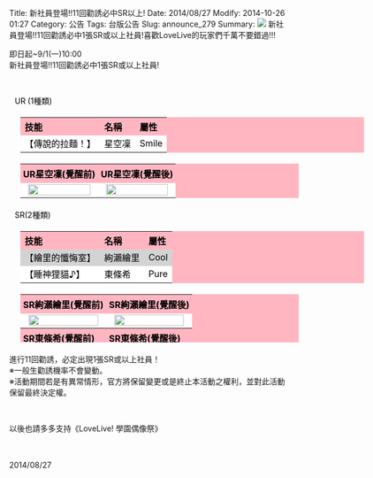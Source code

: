 Title: 新社員登場!!11回勸誘必中SR以上!
Date: 2014/08/27
Modify: 2014-10-26 01:27
Category: 公告
Tags: 台版公告
Slug: announce_279
Summary: <img src="http://seudo.github.io/llsif_tw/images/s7_web_1.png"> 新社員登場!!11回勸誘必中1張SR或以上社員!喜歡LoveLive的玩家們千萬不要錯過!!!

<div class="content_news">
<div class="note">
<p>即日起~9/1(一)10:00<br />
新社員登場!!11回勸誘必中1張SR或以上社員!</p>
<br />
<p><span style="color:black; padding-left:10px;">UR (1種類)</span></p>
<table id="table2" style="width: 622px; color: black; background: none repeat scroll 0% 0% lightpink; text-align: left; margin: 20px;">
<tbody>
<tr>
<th>技能</th>
<th>名稱</th>
<th>屬性</th>
</tr>
<tr style="background-color: white;">
<td style="height: 17px;">【傳說的拉麵！】</td>
<td>星空凜</td>
<td>Smile</td>
</tr>
</tbody>
</table>
<table width="70%" id="table2" style=" color: black; background: none repeat scroll 0% 0% lightpink; text-align: left; margin: 20px; ">
<tr>
<th width="50%" style="padding:5px;">UR星空凜(覺醒前)</th>
<th width="50%" style="padding:5px;">UR星空凜(覺醒後)</th>
</tr>
<tr>
<td width="50%" align="center" bgcolor="#FFFFFF"><img src="http://seudo.github.io/llsif_tw/images/S7_Rin_1.JPG" width="95%" /></td>
<td width="50%" align="center" bgcolor="#FFFFFF"><img src="http://seudo.github.io/llsif_tw/images/S7_Rin_2.JPG" width="95%" /></td>
</tr>
</table>
<p><span style="color:black; padding-left:10px;">SR(2種類)</span></p>
<table id="table2" style="width: 622px; color: black; background: none repeat scroll 0% 0% lightpink; text-align: left; margin: 20px;">
<tbody>
<tr>
<th>技能</th>
<th>名稱</th>
<th>屬性</th>
</tr>
<tr style="background-color: lightgrey;">
<td style="height: 17px;">【繪里的懺悔室】</td>
<td>絢瀨繪里</td>
<td>Cool</td>
</tr>
<tr style="background-color:  white;">
<td style="height: 17px;">【睡神狸貓♪】</td>
<td>東條希</td>
<td>Pure</td>
</tr>
<tr>
</tr>
</tbody>
</table>
<table width="70%" id="table2" style=" color: black; background: none repeat scroll 0% 0% lightpink; text-align: left; margin: 20px; height: 87px;">
<tr>
<th width="50%" style="padding:5px;">SR絢瀨繪里(覺醒前)</th>
<th width="50%" style="padding:5px;">SR絢瀨繪里(覺醒後)</th>
</tr>
<tr>
<td width="50%" align="center" bgcolor="#FFFFFF"><img src="http://seudo.github.io/llsif_tw/images/S7_Eli_1.JPG" width="95%" /></td>
<td width="50%" align="center" bgcolor="#FFFFFF"><img src="http://seudo.github.io/llsif_tw/images/S7_Eli_2.JPG" width="95%" /></td>
</tr>
<tr>
<th width="50%" style="padding:5px;">SR東條希(覺醒前)</th>
<th width="50%" style="padding:5px;">SR東條希(覺醒後)</th>
</tr>
<tr>
<td width="50%" align="center" bgcolor="#FFFFFF"><img src="http://seudo.github.io/llsif_tw/images/S7_Nozomi_1.JPG" width="95%" /></td>
<td width="50%" align="center" bgcolor="#FFFFFF"><img src="http://seudo.github.io/llsif_tw/images/S7_Nozomi_2.JPG" width="95%" /></td>
</tr>
</table>
<p>進行11回勸誘，必定出現1張SR或以上社員！<br />
※一般生勸誘機率不會變動。<br />
※活動期間若是有異常情形，官方將保留變更或是終止本活動之權利，並對此活動保留最終決定權。<br />
</p>
<br />
<p>以後也請多多支持《LoveLive! 學園偶像祭》</p>
<br />
<br />
		2014/08/27
		         
</div>
</div>
